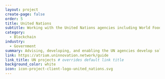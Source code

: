 ```yaml
---
layout: project
create-page: false
order: 5
title: United Nations
subtitle: Working with the United Nations agencies including World Food Program and UNICEF
category:
  - Blockchain
industry:
  - Government
summary: Advising, developing, and enabling the UN agencies develop solutions to improve efficiency and reduce cost.
link: https://atrium.uninnovation.network/guide
link_title: UN projects # overrides default link title
background_color: white
icon: icon-project-client-logo-united_nations.svg
---
```

